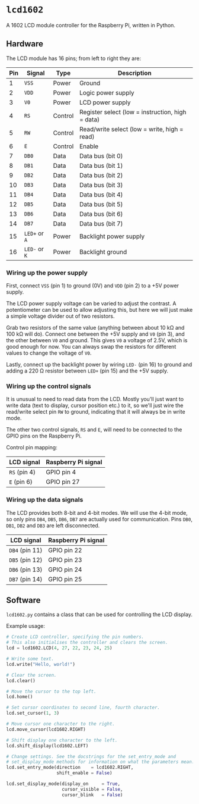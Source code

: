 # `lcd1602`

A 1602 LCD module controller for the Raspberry Pi, written in Python.

## Hardware

The LCD module has 16 pins; from left to right they are:

Pin | Signal        | Type    | Description
--- | ------------- | ------- | -----------
1   | `VSS`         | Power   | Ground
2   | `VDD`         | Power   | Logic power supply
3   | `V0`          | Power   | LCD power supply
4   | `RS`          | Control | Register select (low = instruction, high = data)
5   | `RW`          | Control | Read/write select (low = write, high = read)
6   | `E`           | Control | Enable
7   | `DB0`         | Data    | Data bus (bit 0)
8   | `DB1`         | Data    | Data bus (bit 1)
9   | `DB2`         | Data    | Data bus (bit 2)
10  | `DB3`         | Data    | Data bus (bit 3)
11  | `DB4`         | Data    | Data bus (bit 4)
12  | `DB5`         | Data    | Data bus (bit 5)
13  | `DB6`         | Data    | Data bus (bit 6)
14  | `DB7`         | Data    | Data bus (bit 7)
15  | `LED+` or `A` | Power   | Backlight power supply
16  | `LED-` or `K` | Power   | Backlight ground

### Wiring up the power supply

First, connect `VSS` (pin 1) to ground (0V) and `VDD` (pin 2) to a +5V power supply.

The LCD power supply voltage can be varied to adjust the contrast. A potentiometer can be used to allow adjusting this, but here we will just make a simple voltage divider out of two resistors.

Grab two resistors of the same value (anything between about 10 kΩ and 100 kΩ will do). Connect one between the +5V supply and `V0` (pin 3), and the other between `V0` and ground. This gives `V0` a voltage of 2.5V, which is good enough for now. You can always swap the resistors for different values to change the voltage of `V0`.

Lastly, connect up the backlight power by wiring `LED-` (pin 16) to ground and adding a 220 Ω resistor between `LED+` (pin 15) and the +5V supply.

### Wiring up the control signals

It is unusual to need to read data from the LCD. Mostly you'll just want to write data (text to display, cursor position etc.) to it, so we'll just wire the read/write select pin `RW` to ground, indicating that it will always be in write mode.

The other two control signals, `RS` and `E`, will need to be connected to the GPIO pins on the Raspberry Pi. 

Control pin mapping:

LCD signal   | Raspberry Pi signal
------------ | -------------------
`RS` (pin 4) | GPIO pin 4
`E` (pin 6)  | GPIO pin 27

### Wiring up the data signals

The LCD provides both 8-bit and 4-bit modes. We will use the 4-bit mode, so only pins `DB4`, `DB5`, `DB6`, `DB7` are actually used for communication. Pins `DB0`, `DB1`, `DB2` and `DB3` are left disconnected.

LCD signal     | Raspberry Pi signal
-------------- | -------------------
`DB4` (pin 11) | GPIO pin 22
`DB5` (pin 12) | GPIO pin 23
`DB6` (pin 13) | GPIO pin 24
`DB7` (pin 14) | GPIO pin 25


## Software

`lcd1602.py` contains a class that can be used for controlling the LCD display.

Example usage:

```python
# Create LCD controller, specifying the pin numbers.
# This also initialises the controller and clears the screen.
lcd = lcd1602.LCD(4, 27, 22, 23, 24, 25)

# Write some text.
lcd.write("Hello, world!")

# Clear the screen.
lcd.clear()

# Move the cursor to the top left.
lcd.home()

# Set cursor coordinates to second line, fourth character.
lcd.set_cursor(1, 3)

# Move cursor one character to the right.
lcd.move_cursor(lcd1602.RIGHT)

# Shift display one character to the left.
lcd.shift_display(lcd1602.LEFT)

# Change settings. See the docstrings for the set_entry_mode and
# set_display_mode methods for information on what the parameters mean.
lcd.set_entry_mode(direction    = lcd1602.RIGHT,
                   shift_enable = False)

lcd.set_display_mode(display_on     = True,
                     cursor_visible = False,
                     cursor_blink   = False)
```
